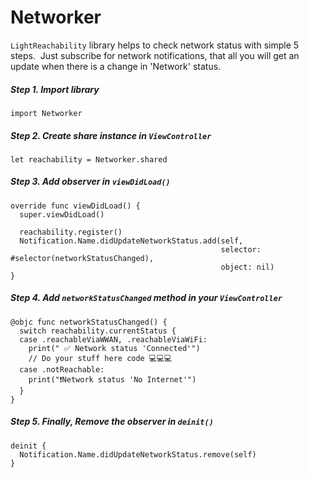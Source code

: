 # Networker
`LightReachability` library helps to check network status with simple 5 steps. 
Just subscribe for network notifications, that all you will get an update when there is a change in 'Network' status. 

##### Step 1. Import library
```
import Networker
```

##### Step 2. Create share instance in `ViewController`
```
let reachability = Networker.shared
```

##### Step 3. Add observer in `viewDidLoad()`       
``` 
override func viewDidLoad() {
  super.viewDidLoad() 

  reachability.register()
  Notification.Name.didUpdateNetworkStatus.add(self,
                                               selector: #selector(networkStatusChanged),
                                               object: nil)
}

```
##### Step 4. Add `networkStatusChanged` method in your `ViewController`       
``` 
@objc func networkStatusChanged() {
  switch reachability.currentStatus {
  case .reachableViaWWAN, .reachableViaWiFi:
    print(" ✅ Network status 'Connected'")
    // Do your stuff here code 💻💻💻
  case .notReachable:
    print("❗️Network status 'No Internet'")
  }
}
```  

##### Step 5. Finally, Remove the observer in `deinit()`   
```
deinit {
  Notification.Name.didUpdateNetworkStatus.remove(self)
}
```
